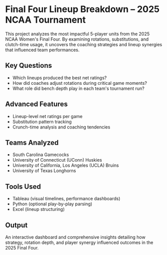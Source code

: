 # Final Four Lineup Breakdown – 2025 NCAA Tournament

This project analyzes the most impactful 5-player units from the 2025 NCAA Women's Final Four. By examining rotations, substitutions, and clutch-time usage, it uncovers the coaching strategies and lineup synergies that influenced team performances.

## Key Questions
- Which lineups produced the best net ratings?
- How did coaches adjust rotations during critical game moments?
- What role did bench depth play in each team's tournament run?

## Advanced Features
- Lineup-level net ratings per game
- Substitution pattern tracking
- Crunch-time analysis and coaching tendencies

## Teams Analyzed
- South Carolina Gamecocks
- University of Connecticut (UConn) Huskies
- University of California, Los Angeles (UCLA) Bruins
- University of Texas Longhorns

## Tools Used
- Tableau (visual timelines, performance dashboards)
- Python (optional play-by-play parsing)
- Excel (lineup structuring)

## Output
An interactive dashboard and comprehensive insights detailing how strategy, rotation depth, and player synergy influenced outcomes in the 2025 Final Four.

